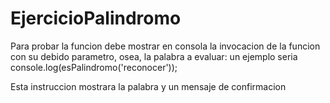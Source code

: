 # EjercicioPalindromo
Para probar la funcion debe mostrar en consola la invocacion de la funcion con su debido parametro, osea, la palabra a evaluar:
un ejemplo seria 
console.log(esPalindromo('reconocer'));

Esta instruccion mostrara la palabra y un mensaje de confirmacion
